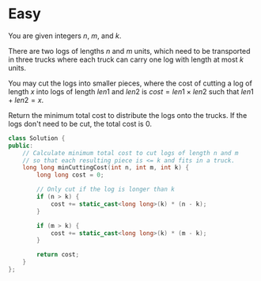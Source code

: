 # Easy

You are given integers $n$, $m$, and $k$.

There are two logs of lengths $n$ and $m$ units, which need to be transported in three trucks where each truck can carry one log with length at most $k$ units.

You may cut the logs into smaller pieces, where the cost of cutting a log of length $x$ into logs of length $len1$ and $len2$ is $cost = len1 \times len2$ such that $len1 + len2 = x$.

Return the minimum total cost to distribute the logs onto the trucks. If the logs don't need to be cut, the total cost is $0$.

```cpp
class Solution {
public:
    // Calculate minimum total cost to cut logs of length n and m
    // so that each resulting piece is <= k and fits in a truck.
    long long minCuttingCost(int n, int m, int k) {
        long long cost = 0;

        // Only cut if the log is longer than k
        if (n > k) {
            cost += static_cast<long long>(k) * (n - k);
        }

        if (m > k) {
            cost += static_cast<long long>(k) * (m - k);
        }

        return cost;
    }
};
```
